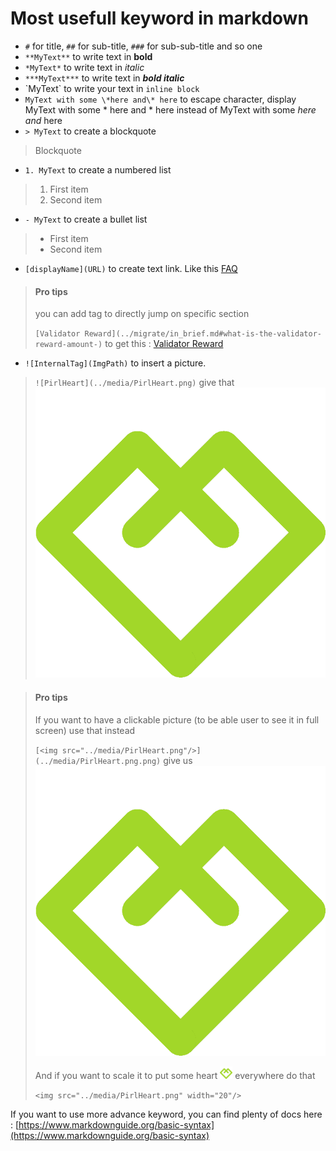 # Most usefull keyword in markdown

- `#` for title, `##` for sub-title, `###` for sub-sub-title and so one
- `**MyText**` to write text in **bold**
- `*MyText*` to write text in *italic*
- `***MyText***` to write text in ***bold italic***
- \`MyText\` to write your text in `inline block`
- `MyText with some \*here and\* here` to escape character, display MyText with some \* here and \* here instead of MyText with some *here and* here
- `> MyText` to create a blockquote
> Blockquote

- `1. MyText` to create a numbered list
> 1. First item
> 2. Second item

- `- MyText` to create a bullet list
> - First item
> - Second item

- `[displayName](URL)` to create text link. Like this [FAQ](../migrate/in_brief.md)

> #### Pro tips
> you can add tag to directly jump on specific section
>
> `[Validator Reward](../migrate/in_brief.md#what-is-the-validator-reward-amount-)` to get this : [Validator Reward](../migrate/in_brief.md#what-is-the-validator-reward-amount-)

- `![InternalTag](ImgPath)` to insert a picture.

> `![PirlHeart](../media/PirlHeart.png)` give that ![PirlHeart](../media/PirlHeart.png)

> #### Pro tips
> If you want to have a clickable picture (to be able user to see it in full screen) use that instead
>
>`[<img src="../media/PirlHeart.png"/>](../media/PirlHeart.png.png)` give us [<img src="../media/PirlHeart.png"/>](../media/PirlHeart.png.png)
>
> And if you want to scale it to put some heart <img src="../media/pirlHeart.png" width="20"/> everywhere do that 
>
>`<img src="../media/PirlHeart.png" width="20"/>`

If you want to use more advance keyword, you can find plenty of docs here : [https://www.markdownguide.org/basic-syntax](https://www.markdownguide.org/basic-syntax)
